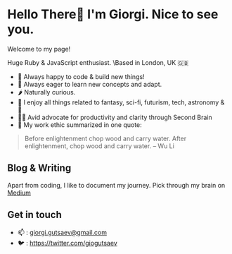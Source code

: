 # Hello There👋 I'm Giorgi. Nice to see you. 
Welcome to my page! 

Huge Ruby & JavaScript enthusiast. \Based in London, UK 🇬🇧

- 🤖 Always happy to code & build new things! 
- 🌱 Always eager to learn new concepts and adapt.
- 🌶 Naturally curious. 
- 👀 I enjoy all things related to fantasy, sci-fi, futurism, tech, astronomy & 🧀
- 👯‍♂️ Avid advocate for productivity and clarity through Second Brain
- 🔭 My work ethic summarized in one quote: 
> Before enlightenment chop wood and carry water. After enlightenment, chop wood and carry water. – Wu Li

## Blog & Writing
Apart from coding, I like to document my journey. Pick through my brain on [Medium](https://medium.com/@giorgi.gutsaev)

## Get in touch
* 📫 : giorgi.gutsaev@gmail.com 
* 🐦 : https://twitter.com/giogutsaev
     
<!---
giorgigutsaevi/giorgigutsaevi is a ✨ special ✨ repository because its `README.md` (this file) appears on your GitHub profile.
You can click the Preview link to take a look at your changes.
--->
